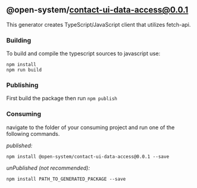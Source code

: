 ## @open-system/contact-ui-data-access@0.0.1

This generator creates TypeScript/JavaScript client that utilizes fetch-api.

### Building

To build and compile the typescript sources to javascript use:
```
npm install
npm run build
```

### Publishing

First build the package then run ```npm publish```

### Consuming

navigate to the folder of your consuming project and run one of the following commands.

_published:_

```
npm install @open-system/contact-ui-data-access@0.0.1 --save
```

_unPublished (not recommended):_

```
npm install PATH_TO_GENERATED_PACKAGE --save
